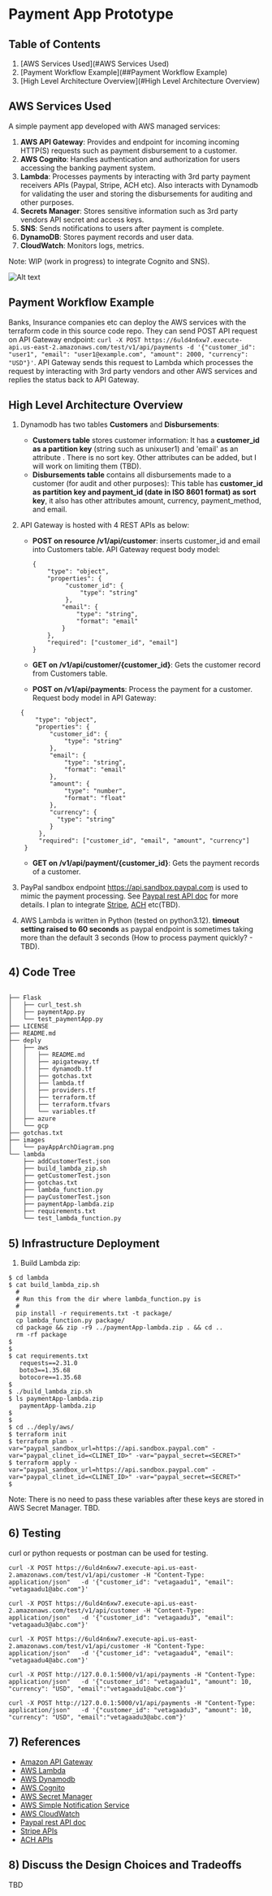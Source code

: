 # Payment App Prototype

## Table of Contents

1. [AWS Services Used](#AWS Services Used)
2. [Payment Workflow Example](##Payment Workflow Example)
3. [High Level Architecture Overview](#High Level Architecture Overview)


## AWS Services Used

A simple payment app developed with AWS managed services:

1) **AWS API Gateway**: Provides and endpoint for incoming incoming HTTP(S) requests such as payment disbursement to a customer.
2) **AWS Cognito**: Handles authentication and authorization for users accessing the banking payment system.
3) **Lambda**: Processes payments by interacting with 3rd party payment receivers APIs (Paypal, Stripe, ACH etc). Also interacts with Dynamodb for validating the user and storing the disbursements for auditing and other purposes. 
4) **Secrets Manager**: Stores sensitive information such as 3rd party vendors API secret and access keys.
5) **SNS**: Sends notifications to users after payment is complete.
6) **DynamoDB**: Stores payment records and user data.
7) **CloudWatch**: Monitors logs, metrics.

Note: WIP (work in progress) to integrate Cognito and SNS).


![Alt text](images/payAppArchDiag.png?raw=true "Architecture Digram")


## Payment Workflow Example

Banks, Insurance companies etc can deploy the AWS services with the terraform code in this source code repo. They can send POST API request on API Gateway endpoint: ```curl -X POST https://6uld4n6xw7.execute-api.us-east-2.amazonaws.com/test/v1/api/payments -d '{"customer_id": "user1", "email": "user1@example.com", "amount": 2000, "currency": "USD"}'```. API Gateway sends this request to Lambda which processes the request by interacting with 3rd party vendors and other AWS services and replies the status back to API Gateway.


## High Level Architecture Overview

1) Dynamodb has two tables **Customers** and **Disbursements**:
     * **Customers table** stores customer information: It has a **customer_id as a partition key** (string such as unixuser1) and 'email' as an attribute . There is no sort key. Other attributes can be added, but I will work on limiting them (TBD).
     * **Disbursements table** contains all disbursements made to a customer (for audit and other purposes): This table has **customer_id as partition key and payment_id (date in ISO 8601 format) as sort key**, it also has other attributes amount, currency, payment_method, and email.

2) API Gateway is hosted with 4 REST APIs as below:
    * **POST on resource /v1/api/customer**: inserts customer_id and email into Customers table. API Gateway request body model:
      ```
      { 
          "type": "object",
          "properties": {
               "customer_id": {
                   "type": "string"
               },
              "email": {
                  "type": "string",
                  "format": "email"
              }
          },
          "required": ["customer_id", "email"]
      }
      ```
      
    * **GET on /v1/api/customer/{customer_id}**: Gets the customer record from Customers table.
      
    * **POST on /v1/api/payments**: Process the payment for a customer. Request body model in API Gateway:
     ```
     {
         "type": "object",
         "properties": {
             "customer_id": {
                 "type": "string"
             },
             "email": {
                 "type": "string",
                 "format": "email"
             },
             "amount": {
                 "type": "number",
                 "format": "float"
             },
             "currency": {
               "type": "string"
             }
          },
          "required": ["customer_id", "email", "amount", "currency"]
      }
     ```

    * **GET on /v1/api/payment/{customer_id}**: Gets the payment records of a customer.

3) PayPal sandbox endpoint https://api.sandbox.paypal.com is used to mimic the payment processing. See [Paypal rest API doc](https://developer.paypal.com/api/rest) for more details. I plan to integrate [Stripe](https://docs.stripe.com/api), [ACH](https://achbanking.com/apiDoc) etc(TBD).
   
4)  AWS Lambda is written in Python (tested on python3.12). **timeout setting raised to 60 seconds** as paypal endpoint is sometimes taking more than the default 3 seconds (How to process payment quickly? - TBD).


## 4) Code Tree

```

├── Flask
│   ├── curl_test.sh
│   ├── paymentApp.py
│   └── test_paymentApp.py
├── LICENSE
├── README.md
├── deply
│   ├── aws
│   │   ├── README.md
│   │   ├── apigateway.tf
│   │   ├── dynamodb.tf
│   │   ├── gotchas.txt
│   │   ├── lambda.tf
│   │   ├── providers.tf
│   │   ├── terraform.tf
│   │   ├── terraform.tfvars
│   │   └── variables.tf
│   ├── azure
│   └── gcp
├── gotchas.txt
├── images
│   └── payAppArchDiagram.png
└── lambda
    ├── addCustomerTest.json
    ├── build_lambda_zip.sh
    ├── getCustomerTest.json
    ├── gotchas.txt
    ├── lambda_function.py
    ├── payCustomerTest.json
    ├── paymentApp-lambda.zip
    ├── requirements.txt
    └── test_lambda_function.py
```

## 5) Infrastructure Deployment
1) Build Lambda zip:

```
$ cd lambda
$ cat build_lambda_zip.sh  
  #
  # Run this from the dir where lambda_function.py is
  #
  pip install -r requirements.txt -t package/
  cp lambda_function.py package/
  cd package && zip -r9 ../paymentApp-lambda.zip . && cd ..
  rm -rf package
$
$
$ cat requirements.txt 
   requests==2.31.0
   boto3==1.35.68
   botocore==1.35.68
$
$ ./build_lambda_zip.sh 
$ ls paymentApp-lambda.zip 
   paymentApp-lambda.zip
$
$
$ cd ../deply/aws/
$ terraform init
$ terraform plan -var="paypal_sandbox_url=https://api.sandbox.paypal.com" -var="paypal_clinet_id=<CLINET_ID>" -var="paypal_secret=<SECRET>"
$ terraform apply -var="paypal_sandbox_url=https://api.sandbox.paypal.com" -var="paypal_clinet_id=<CLINET_ID>" -var="paypal_secret=<SECRET>"
$
```

Note: There is no need to pass these variables after these keys are stored in AWS Secret Manager. TBD.

## 6) Testing

curl or python requests or postman  can be used for testing.

```
curl -X POST https://6uld4n6xw7.execute-api.us-east-2.amazonaws.com/test/v1/api/customer -H "Content-Type: application/json"   -d '{"customer_id": "vetagaadu1", "email": "vetagaadu1@abc.com"}'

curl -X POST https://6uld4n6xw7.execute-api.us-east-2.amazonaws.com/test/v1/api/customer -H "Content-Type: application/json"   -d '{"customer_id": "vetagaadu3", "email": "vetagaadu3@abc.com"}'

curl -X POST https://6uld4n6xw7.execute-api.us-east-2.amazonaws.com/test/v1/api/customer -H "Content-Type: application/json"   -d '{"customer_id": "vetagaadu4", "email": "vetagaadu4@abc.com"}'

curl -X POST http://127.0.0.1:5000/v1/api/payments -H "Content-Type: application/json"   -d '{"customer_id": "vetagaadu1", "amount": 10, "currency": "USD", "email":"vetagaadu1@abc.com"}'

curl -X POST http://127.0.0.1:5000/v1/api/payments -H "Content-Type: application/json"   -d '{"customer_id": "vetagaadu3", "amount": 10, "currency": "USD", "email":"vetagaadu3@abc.com"}'
```

## 7) References
* [Amazon API Gateway](https://docs.aws.amazon.com/apigateway/latest/developerguide/welcome.html)
* [AWS Lambda](https://docs.aws.amazon.com/lambda/latest/dg/welcome.html)
* [AWS Dynamodb](https://docs.aws.amazon.com/amazondynamodb/latest/developerguide/Introduction.html)
* [AWS Cognito](https://docs.aws.amazon.com/cognito/latest/developerguide/what-is-amazon-cognito.html)
* [AWS Secret Manager](https://docs.aws.amazon.com/secretsmanager/latest/userguide/intro.html)
* [AWS Simple Notification Service](https://docs.aws.amazon.com/sns/latest/dg/welcome.html)
* [AWS CloudWatch](https://docs.aws.amazon.com/AmazonCloudWatch/latest/monitoring/WhatIsCloudWatch.html)
* [Paypal rest API doc](https://developer.paypal.com/api/rest)
* [Stripe APIs](https://docs.stripe.com/api)
* [ACH APIs ](https://achbanking.com/apiDoc)

## 8) Discuss the Design Choices and Tradeoffs 
TBD
